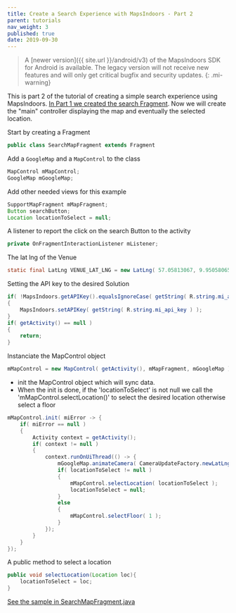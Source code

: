 ```yaml
---
title: Create a Search Experience with MapsIndoors - Part 2
parent: tutorials
nav_weight: 3
published: true
date: 2019-09-30
---
```


> A [newer version]({{ site.url }}/android/v3) of the MapsIndoors SDK for Android is available. The legacy version will not receive new features and will only get critical bugfix and security updates.
{: .mi-warning}

This is part 2 of the tutorial of creating a simple search experience using MapsIndoors. [In Part 1 we created the search Fragment](../searchmapdemosearchfragment). Now we will create the "main" controller displaying the map and eventually the selected location.

Start by creating a Fragment

```java
public class SearchMapFragment extends Fragment
```

Add a `GoogleMap` and a `MapControl` to the class

```java
MapControl mMapControl;
GoogleMap mGoogleMap;
```

Add other needed views for this example

```java
SupportMapFragment mMapFragment;
Button searchButton;
Location locationToSelect = null;
```

A listener to report the click on the search Button to the activity

```java
private OnFragmentInteractionListener mListener;
```

The lat lng of the Venue

```java
static final LatLng VENUE_LAT_LNG = new LatLng( 57.05813067, 9.95058065 );
```

Setting the API key to the desired Solution

```java
if( !MapsIndoors.getAPIKey().equalsIgnoreCase( getString( R.string.mi_api_key ) ) )
{
    MapsIndoors.setAPIKey( getString( R.string.mi_api_key ) );
}
if( getActivity() == null )
{
    return;
}
```

Instanciate the MapControl object

```java
mMapControl = new MapControl( getActivity(), mMapFragment, mGoogleMap );
```

* init the MapControl object which will sync data.
* When the init is done, if the 'locationToSelect' is not null we call the 'mMapControl.selectLocation()' to select the desired location otherwise select a floor

```java
mMapControl.init( miError -> {
    if( miError == null )
    {
        Activity context = getActivity();
        if( context != null )
        {
            context.runOnUiThread(() -> {
                mGoogleMap.animateCamera( CameraUpdateFactory.newLatLngZoom( VENUE_LAT_LNG, 20f ) );
                if( locationToSelect != null )
                {
                    mMapControl.selectLocation( locationToSelect );
                    locationToSelect = null;
                }
                else
                {
                    mMapControl.selectFloor( 1 );
                }
            });
        }
    }
});
```

A public method to select a location

```java
public void selectLocation(Location loc){
    locationToSelect = loc;
}
```

[See the sample in SearchMapFragment.java](https://github.com/MapsIndoors/MapsIndoorsAndroid-Demo-Samples/blob/master/app/src/main/java/com/mapsindoors/searchmapdemo/SearchMapFragment.java)
